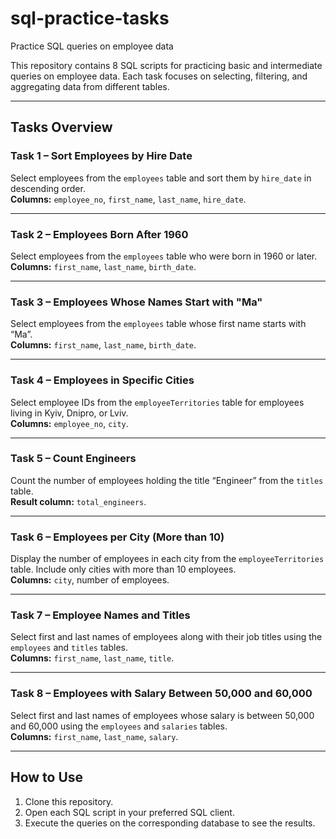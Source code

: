 # sql-practice-tasks
Practice SQL queries on employee data

This repository contains 8 SQL scripts for practicing basic and intermediate queries on employee data. Each task focuses on selecting, filtering, and aggregating data from different tables.

---

## Tasks Overview

### Task 1 – Sort Employees by Hire Date
Select employees from the `employees` table and sort them by `hire_date` in descending order.  
**Columns:** `employee_no`, `first_name`, `last_name`, `hire_date`.

---

### Task 2 – Employees Born After 1960
Select employees from the `employees` table who were born in 1960 or later.  
**Columns:** `first_name`, `last_name`, `birth_date`.

---

### Task 3 – Employees Whose Names Start with "Ma"
Select employees from the `employees` table whose first name starts with “Ma”.  
**Columns:** `first_name`, `last_name`, `birth_date`.

---

### Task 4 – Employees in Specific Cities
Select employee IDs from the `employeeTerritories` table for employees living in Kyiv, Dnipro, or Lviv.  
**Columns:** `employee_no`, `city`.

---

### Task 5 – Count Engineers
Count the number of employees holding the title “Engineer” from the `titles` table.  
**Result column:** `total_engineers`.

---

### Task 6 – Employees per City (More than 10)
Display the number of employees in each city from the `employeeTerritories` table. Include only cities with more than 10 employees.  
**Columns:** `city`, number of employees.

---

### Task 7 – Employee Names and Titles
Select first and last names of employees along with their job titles using the `employees` and `titles` tables.  
**Columns:** `first_name`, `last_name`, `title`.

---

### Task 8 – Employees with Salary Between 50,000 and 60,000
Select first and last names of employees whose salary is between 50,000 and 60,000 using the `employees` and `salaries` tables.  
**Columns:** `first_name`, `last_name`, `salary`.

---

## How to Use
1. Clone this repository.
2. Open each SQL script in your preferred SQL client.
3. Execute the queries on the corresponding database to see the results.
